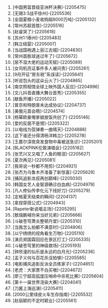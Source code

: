 
1. [中国男篮晋级亚洲杯决赛]-[2205475]
1. [无锡3:3战平徐州]-[2205536]
1. [全国夏粮小麦收购超8000万吨]-[2205132]
1. [常州苏超首胜]-[2205516]
1. [赵睿哭了]-[2205618]
1. [苏州1:1泰州]-[2205483]
1. [韩立结婴]-[2205007]
1. [当战国袍遇上丽江古城]-[2204830]
1. [常州首胜球迷过年了]-[2205672]
1. [尿不湿大佬的运动天赋]-[2205089]
1. [女司机亮证事件多人被问责]-[2205261]
1. [9月开征“房东税”系误读]-[2205641]
1. [听说包头的这朵云火了]-[2204865]
1. [南京照相馆全球上映外国人反应]-[2204996]
1. [文儿抖音直播大舞台首秀]-[2205355]
1. [献鱼开播]-[2205022]
1. [普京和特朗普未达成协议]-[2204737]
1. [美俄元首会晤]-[2204574]
1. [杨幂欧豪俺爹娘放饭共创了]-[2205146]
1. [爱的反面不是恨]-[2205322]
1. [以电线为弦弹奏一曲晴天]-[2204888]
1. [这下谁还分得清杨洋韩立]-[2205278]
1. [王嘉尔深夜突发食物中毒被送急诊]-[2205201]
1. [BLACKPINK伦敦演唱会]-[2205182]
1. [张艺兴又又唱了人鱼的眼泪]-[2205627]
1. [夏次再见]-[2205081]
1. [我哥说一秒都不用剪]-[2204921]
1. [张杰为乌鲁木齐准备了新惊喜]-[2205629]
1. [捕风追影龙叔再创巅峰]-[2205030]
1. [韩国女艺人金智源确诊白血病]-[2204979]
1. [凡人修仙传李化元下线好刀]-[2205279]
1. [定格夏天结束的瞬间]-[2204137]
1. [拿捏穿搭公式]-[2204943]
1. [Rapeter新说唱主场]-[2205295]
1. [敖瑞鹏喊你来当好兄弟]-[2205666]
1. [斗破苍穹萧炎整顿丹堂]-[2205310]
1. [当我怎么拍都不满意时]-[2204806]
1. [以宁绣绣的视角看生万物]-[2205110]
1. [演员郑国霖回应在景区打工]-[2205335]
1. [斗破苍穹里的神级救场]-[2205193]
1. [钟欣潼的仙乐是永远的白月光]-[2205236]
1. [孟子义何与百花杀没拍够]-[2205585]
1. [电影捕风追影反派全员练家子]-[2204851]
1. [老虎：大家票不白买嗷]-[2204672]
1. [廖三宁超高弧度压哨命中杀死比赛]-[2205604]
1. [第十一届世界渲染大赛]-[2204041]
1. [刀酱上海巡演]-[2205411]
1. [2000公里绿皮火车生存指南]-[2205532]
1. [赵丽颖的不定时颖业]-[2205561]